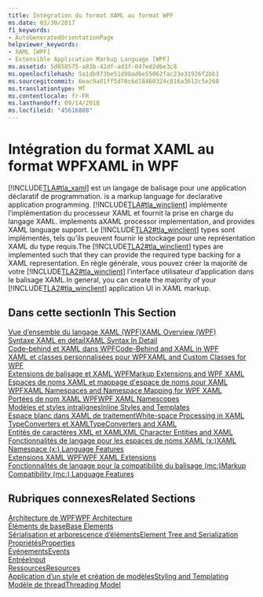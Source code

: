 ```yaml
---
title: Intégration du format XAML au format WPF
ms.date: 03/30/2017
f1_keywords:
- AutoGeneratedOrientationPage
helpviewer_keywords:
- XAML [WPF]
- Extensible Application Markup Language [WPF]
ms.assetid: 5d858575-a83b-42df-ad3f-047ed2d6e3c8
ms.openlocfilehash: 5a1db973be51d98ad6e55062fac23e31926f2bb1
ms.sourcegitcommit: 6eac9a01ff5d70c6d18460324c016a3612c5e268
ms.translationtype: MT
ms.contentlocale: fr-FR
ms.lasthandoff: 09/14/2018
ms.locfileid: "45616888"
---
```

# <a name="xaml-in-wpf"></a><span data-ttu-id="5d2cc-102">Intégration du format XAML au format WPF</span><span class="sxs-lookup"><span data-stu-id="5d2cc-102">XAML in WPF</span></span>
[!INCLUDE[TLA#tla_xaml](../../../../includes/tlasharptla-xaml-md.md)]<span data-ttu-id="5d2cc-103"> est un langage de balisage pour une application déclaratif de programmation.</span><span class="sxs-lookup"><span data-stu-id="5d2cc-103"> is a markup language for declarative application programming.</span></span> [!INCLUDE[TLA#tla_winclient](../../../../includes/tlasharptla-winclient-md.md)]<span data-ttu-id="5d2cc-104"> implémente l’implémentation du processeur XAML et fournit la prise en charge du langage XAML.</span><span class="sxs-lookup"><span data-stu-id="5d2cc-104"> implements aXAML processor implementation, and provides XAML language support.</span></span> <span data-ttu-id="5d2cc-105">Le [!INCLUDE[TLA2#tla_winclient](../../../../includes/tla2sharptla-winclient-md.md)] types sont implémentés, tels qu’ils peuvent fournir le stockage pour une représentation XAML du type requis.</span><span class="sxs-lookup"><span data-stu-id="5d2cc-105">The [!INCLUDE[TLA2#tla_winclient](../../../../includes/tla2sharptla-winclient-md.md)] types are implemented such that they can provide the required type backing for a XAML representation.</span></span> <span data-ttu-id="5d2cc-106">En règle générale, vous pouvez créer la majorité de votre [!INCLUDE[TLA2#tla_winclient](../../../../includes/tla2sharptla-winclient-md.md)] l’interface utilisateur d’application dans le balisage XAML.</span><span class="sxs-lookup"><span data-stu-id="5d2cc-106">In general, you can create the majority of your [!INCLUDE[TLA2#tla_winclient](../../../../includes/tla2sharptla-winclient-md.md)] application UI in XAML markup.</span></span>  
  
## <a name="in-this-section"></a><span data-ttu-id="5d2cc-107">Dans cette section</span><span class="sxs-lookup"><span data-stu-id="5d2cc-107">In This Section</span></span>  
 [<span data-ttu-id="5d2cc-108">Vue d’ensemble du langage XAML (WPF)</span><span class="sxs-lookup"><span data-stu-id="5d2cc-108">XAML Overview (WPF)</span></span>](../../../../docs/framework/wpf/advanced/xaml-overview-wpf.md)  
 [<span data-ttu-id="5d2cc-109">Syntaxe XAML en détail</span><span class="sxs-lookup"><span data-stu-id="5d2cc-109">XAML Syntax In Detail</span></span>](../../../../docs/framework/wpf/advanced/xaml-syntax-in-detail.md)  
 [<span data-ttu-id="5d2cc-110">Code-behind et XAML dans WPF</span><span class="sxs-lookup"><span data-stu-id="5d2cc-110">Code-Behind and XAML in WPF</span></span>](../../../../docs/framework/wpf/advanced/code-behind-and-xaml-in-wpf.md)  
 [<span data-ttu-id="5d2cc-111">XAML et classes personnalisées pour WPF</span><span class="sxs-lookup"><span data-stu-id="5d2cc-111">XAML and Custom Classes for WPF</span></span>](../../../../docs/framework/wpf/advanced/xaml-and-custom-classes-for-wpf.md)  
 [<span data-ttu-id="5d2cc-112">Extensions de balisage et XAML WPF</span><span class="sxs-lookup"><span data-stu-id="5d2cc-112">Markup Extensions and WPF XAML</span></span>](../../../../docs/framework/wpf/advanced/markup-extensions-and-wpf-xaml.md)  
 [<span data-ttu-id="5d2cc-113">Espaces de noms XAML et mappage d'espace de noms pour XAML WPF</span><span class="sxs-lookup"><span data-stu-id="5d2cc-113">XAML Namespaces and Namespace Mapping for WPF XAML</span></span>](../../../../docs/framework/wpf/advanced/xaml-namespaces-and-namespace-mapping-for-wpf-xaml.md)  
 [<span data-ttu-id="5d2cc-114">Portées de nom XAML WPF</span><span class="sxs-lookup"><span data-stu-id="5d2cc-114">WPF XAML Namescopes</span></span>](../../../../docs/framework/wpf/advanced/wpf-xaml-namescopes.md)  
 [<span data-ttu-id="5d2cc-115">Modèles et styles intralignes</span><span class="sxs-lookup"><span data-stu-id="5d2cc-115">Inline Styles and Templates</span></span>](../../../../docs/framework/wpf/advanced/inline-styles-and-templates.md)  
 [<span data-ttu-id="5d2cc-116">Espace blanc dans XAML de traitement</span><span class="sxs-lookup"><span data-stu-id="5d2cc-116">White-space Processing in XAML</span></span>](../../../../docs/framework/xaml-services/whitespace-processing-in-xaml.md)  
 [<span data-ttu-id="5d2cc-117">TypeConverters et XAML</span><span class="sxs-lookup"><span data-stu-id="5d2cc-117">TypeConverters and XAML</span></span>](../../../../docs/framework/wpf/advanced/typeconverters-and-xaml.md)  
 [<span data-ttu-id="5d2cc-118">Entités de caractères XML et XAML</span><span class="sxs-lookup"><span data-stu-id="5d2cc-118">XML Character Entities and XAML</span></span>](../../../../docs/framework/xaml-services/xml-character-entities-and-xaml.md)  
 [<span data-ttu-id="5d2cc-119">Fonctionnalités de langage pour les espaces de noms XAML (x:)</span><span class="sxs-lookup"><span data-stu-id="5d2cc-119">XAML Namespace (x:) Language Features</span></span>](../../../../docs/framework/xaml-services/xaml-namespace-x-language-features.md)  
 [<span data-ttu-id="5d2cc-120">Extensions XAML WPF</span><span class="sxs-lookup"><span data-stu-id="5d2cc-120">WPF XAML Extensions</span></span>](../../../../docs/framework/wpf/advanced/wpf-xaml-extensions.md)  
 [<span data-ttu-id="5d2cc-121">Fonctionnalités de langage pour la compatibilité du balisage (mc:)</span><span class="sxs-lookup"><span data-stu-id="5d2cc-121">Markup Compatibility (mc:) Language Features</span></span>](../../../../docs/framework/wpf/advanced/markup-compatibility-mc-language-features.md)  
  
## <a name="related-sections"></a><span data-ttu-id="5d2cc-122">Rubriques connexes</span><span class="sxs-lookup"><span data-stu-id="5d2cc-122">Related Sections</span></span>  
 [<span data-ttu-id="5d2cc-123">Architecture de WPF</span><span class="sxs-lookup"><span data-stu-id="5d2cc-123">WPF Architecture</span></span>](../../../../docs/framework/wpf/advanced/wpf-architecture.md)  
  [<span data-ttu-id="5d2cc-124">Éléments de base</span><span class="sxs-lookup"><span data-stu-id="5d2cc-124">Base Elements</span></span>](../../../../docs/framework/wpf/advanced/base-elements.md)  
  [<span data-ttu-id="5d2cc-125">Sérialisation et arborescence d’éléments</span><span class="sxs-lookup"><span data-stu-id="5d2cc-125">Element Tree and Serialization</span></span>](../../../../docs/framework/wpf/advanced/element-tree-and-serialization.md)  
  [<span data-ttu-id="5d2cc-126">Propriétés</span><span class="sxs-lookup"><span data-stu-id="5d2cc-126">Properties</span></span>](../../../../docs/framework/wpf/advanced/properties-wpf.md)  
  [<span data-ttu-id="5d2cc-127">Événements</span><span class="sxs-lookup"><span data-stu-id="5d2cc-127">Events</span></span>](../../../../docs/framework/wpf/advanced/events-wpf.md)  
  [<span data-ttu-id="5d2cc-128">Entrée</span><span class="sxs-lookup"><span data-stu-id="5d2cc-128">Input</span></span>](../../../../docs/framework/wpf/advanced/input-wpf.md)  
  [<span data-ttu-id="5d2cc-129">Ressources</span><span class="sxs-lookup"><span data-stu-id="5d2cc-129">Resources</span></span>](../../../../docs/framework/wpf/advanced/resources-wpf.md)  
  [<span data-ttu-id="5d2cc-130">Application d’un style et création de modèles</span><span class="sxs-lookup"><span data-stu-id="5d2cc-130">Styling and Templating</span></span>](../../../../docs/framework/wpf/controls/styling-and-templating.md)  
  [<span data-ttu-id="5d2cc-131">Modèle de thread</span><span class="sxs-lookup"><span data-stu-id="5d2cc-131">Threading Model</span></span>](../../../../docs/framework/wpf/advanced/threading-model.md)
